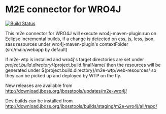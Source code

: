 M2E connector for WRO4J
========================

[![Build Status](https://buildhive.cloudbees.com/job/jbosstools/job/m2e-wro4j/badge/icon)](https://buildhive.cloudbees.com/job/jbosstools/job/m2e-wro4j/)

This m2e connector for WRO4J will execute wro4j-maven-plugin:run on Eclipse incremental builds,
if a change is detected on css, js, less, json, sass resources under wro4j-maven-plugin's contextFolder (src/main/webapp by default)

If m2e-wtp is installed and wro4j's target directories are set under ${project.build.directory}/${project.build.finalName/ then the resources 
will be generated under ${project.build.directory}/m2e-wtp/web-resources/ so they can be picked up and deployed by WTP on the fly.

New releases are available from http://download.jboss.org/jbosstools/updates/m2e-wro4j/

Dev builds can be installed from http://download.jboss.org/jbosstools/builds/staging/m2e-wro4j/all/repo/